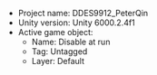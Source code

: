 <!-- UNITY CODE ASSIST INSTRUCTIONS START -->
- Project name: DDES9912_PeterQin
- Unity version: Unity 6000.2.4f1
- Active game object:
  - Name: Disable at run
  - Tag: Untagged
  - Layer: Default
<!-- UNITY CODE ASSIST INSTRUCTIONS END -->